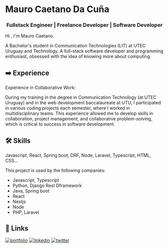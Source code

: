 
# Mauro Caetano Da Cuña

<h3 align="center">
    Fullstack Engineer | Freelance Developer | Software Developer
</h3>
Hi , I'm Mauro Caetano.

A Bachelor's student in Communication Technologies (LIT) at UTEC Uruguay and Technology. A full-stack software developer and programming enthusiast, obsessed with the idea of ​​knowing more about computing.


## ➡️  Experience

Experience in Collaborative Work:

During my training in the degree in Communication Technology (at UTEC Uruguay) and in the web development baccalaureate at UTU, I participated in various coding projects each semester, where I worked in multidisciplinary teams. This experience allowed me to develop skills in collaboration, project management, and collaborative problem-solving, which is critical to success in software development.

## 🛠 Skills
Javascript, React, Spring boot, DRF, Node, Laravel, Typescript, HTML, CSS...

This project is used by the following companies:

- Javascript, Typescript
- Python, Django Rest Dframework
- Java, Spring boot
- React
- Nextjs
- Node
- PHP, Laravel



## 🔗 Links
[![portfolio](https://img.shields.io/badge/my_portfolio-000?style=for-the-badge&logo=ko-fi&logoColor=white)](https://katherineoelsner.com/)
[![linkedin](https://img.shields.io/badge/linkedin-0A66C2?style=for-the-badge&logo=linkedin&logoColor=white)](https://www.linkedin.com/)
[![twitter](https://img.shields.io/badge/twitter-1DA1F2?style=for-the-badge&logo=twitter&logoColor=white)](https://twitter.com/)
